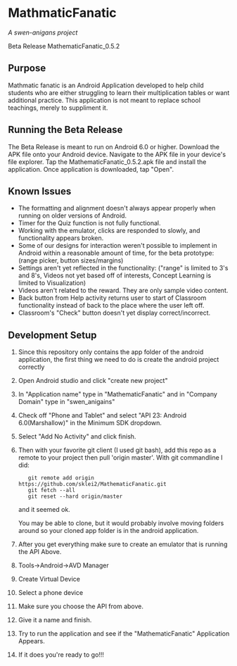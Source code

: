 # MathmaticFanatic
_A swen-anigans project_

Beta Release
MathematicFanatic_0.5.2

## Purpose
Mathmatic fanatic is an Android Application developed to help child students who are either
struggling to learn their multiplication tables or want additional practice. This application
is not meant to replace school teachings, merely to suppliment it. 

## Running the Beta Release
The Beta Release is meant to run on Android 6.0 or higher.
Download the APK file onto your Android device. Navigate to the APK file in your device's file explorer. Tap the MathematicFanatic_0.5.2.apk file
and install the application. Once application is downloaded, tap "Open". 

## Known Issues
- The formatting and alignment doesn't always appear properly when running on older versions of Android.
- Timer for the Quiz function is not fully functional.
- Working with the emulator, clicks are responded to slowly, and functionality appears broken.
- Some of our designs for interaction weren't possible to implement in Android within a reasonable amount of time, for the beta prototype:
  (range picker, button sizes/margins)
- Settings aren't yet reflected in the functionality:
  ("range" is limited to 3's and 8's, Videos not yet based off of interests, Concept Learning is limited to Visualization)
- Videos aren't related to the reward. They are only sample video content.
- Back button from Help activity returns user to start of Classroom functionality instead of back to the place where the user left off.
- Classroom's "Check" button doesn't yet display correct/incorrect.

## Development Setup
1. Since this repository only contains the app folder of the android application, the first thing we need to do is create the android project correctly
  1. Open Android studio and click "create new project"
  2. In "Application name" type in "MathematicFanatic" and in "Company Domain" type in "swen_anigains"
  3. Check off "Phone and Tablet" and select "API 23: Android 6.0(Marshallow)" in the Minimum SDK dropdown.
  4. Select "Add No Activity" and click finish.
2. Then with your favorite git client (I used git bash), add this repo as a remote to your project then pull 'origin master'. With git commandline I did:
   ```
      git remote add origin https://github.com/sklei2/MathematicFanatic.git
      git fetch --all
      git reset --hard origin/master
   ```
   
   and it seemed ok.
   
   You may be able to clone, but it would probably involve moving folders around so your cloned app folder is in the android application.
   
3. After you get everything make sure to create an emulator that is running the API Above. 
  1. Tools->Android->AVD Manager
  2. Create Virtual Device
  3. Select a phone device
  4. Make sure you choose the API from above.
  5. Give it a name and finish.
4. Try to run the application and see if the "MathematicFanatic" Application Appears.
5. If it does you're ready to go!!!
     
  
